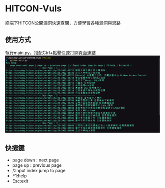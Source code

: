 # HITCON-Vuls  
終端下HITCON公開漏洞快速查閱，方便學習各種漏洞與思路  

## 使用方式  
執行main.py，搭配Ctrl+點擊快速打開頁面連結  
![image](https://github.com/dwvwdv/github_picture/blob/master/2022-11-07%2016%2014%2004.png)  


## 快捷鍵
- page down : next page  
- page up : previous page  
- /:Input index jump to page  
- F1:help  
- Esc:exit  
